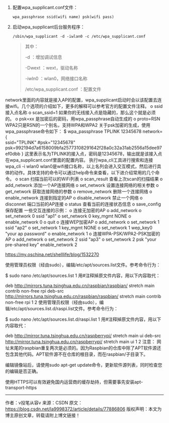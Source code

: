 1. 配置wpa_supplicant.conf文件：

    `
    wpa_passphrase ssid(wifi name) psk(wifi pass)
    `
    
2. 启动wpa_supplicant后台服务程序：

    `/sbin/wpa_supplicant -d -iwlan0 -c /etc/wpa_supplicant.conf
    `

    > 其中：
    >
    > -d ：增加调试信息
    >
    > -Dwext ：wext，驱动名称
    >
    > -iwln0 ：wlan0，网络接口名称
    >
    > /etc/wpa_supplicant.conf ：配置文件

network里面的内容就是接入AP的配置，wpa_supplicant启动时会以该配置去连接wifi。几个选项的介绍如下，更多的解释可以参考官方的配置文件注释。
o	ssid 接入点名称
o	scan_ssid=1 如果你的无线接入点是隐藏的，那么这个就是必须的。
o	psk=xx 是加密后的密码，用wpa_passphrase自动生成的
o	proto=RSN WPA2只是RSN的一个别名，支持WPA和WPA2
关于psk加密的生成，使用wpa_passphrase命令如下：
$ wpa_passphrase TPLINK 12345678
 network={  
     ssid="TPLINK"
     #psk="12345678"
     psk=992194d7a6158009bfa25773108291642f28a0c32a31ab2556a15dee97ef0dbb
 } 
这里表示名为TPLINK的接入点，密码是12345678，输出就是该接入点在wpa_supplicant.conf里面的配置内容。
执行wpa_cli工具进行搜索和连接
 wpa_cli -i wlan0
wlan0是wifi接口名称，以上名列会进入交互模式，然后进行具体的动作。具体支持的命令可以通过help命令来查看，以下进介绍常用的几个命令。
o	scan 扫描当前可以的WiFi列表
o	scan_result 查看上次scan的扫描结果
o	add_network 添加一个AP连接网络
o	set_network 设置连接网络的相关参数
o	get_network 获取连接网络的参数
o	remove_network 删除一个连接网络
o	enable_network 连接到指定的AP
o	disable_network 禁止一个网络
o	disconnet 端口当前的AP连接
o	status 查看当前的连接状态信息
o	save_config 保存配置
一些交互连接的示例：
o	连接无加密的AP
o	  add_network
o	  set_network 0 ssid "ap1"
o	  set_network 0 key_mgmt NONE
o	  enable_network 0
o	  quit
o	连接WEP加密AP
o	  add_network
o	  set_network 1 ssid "ap2"
o	  set_network 1 key_mgmt NONE
o	  set_network 1 wep_key0 "your ap password"
o	  enable_network 1
o	连接WPA-PSK/WPA2-PSK加密的AP
o	  add_network
o	  set_network 2 ssid "ap3"
o	  set_network 2 psk "your pre-shared key"
  enable_network 2


https://my.oschina.net/shelllife/blog/1532270

使用管理员权限（经由sudo），编辑/etc/apt/sources.list文件。参考命令行为：

$ sudo nano /etc/apt/sources.list
1
用#注释掉原文件内容，用以下内容取代：

deb http://mirrors.tuna.tsinghua.edu.cn/raspbian/raspbian/ stretch main contrib non-free rpi
deb-src http://mirrors.tuna.tsinghua.edu.cn/raspbian/raspbian/ stretch main contrib non-free rpi
1
2
使用管理员权限（经由sudo），编辑/etc/apt/sources.list.d/raspi.list文件。参考命令行为：

$ sudo nano /etc/apt/sources.list.d/raspi.list
1
用#注释掉原文件内容，用以下内容取代：

deb http://mirror.tuna.tsinghua.edu.cn/raspberrypi/ stretch main ui
deb-src http://mirror.tuna.tsinghua.edu.cn/raspberrypi/ stretch main ui
1
2
注意： 网址末尾的raspbian重复两次是必须的。因为Raspbian的仓库中除了APT软件源还包含其他代码。APT软件源不在仓库的根目录，而在raspbian/子目录下。

编辑镜像站后，请使用sudo apt-get update命令，更新软件源列表，同时检查您的编辑是否正确。

使用HTTPS可以有效避免国内运营商的缓存劫持，但需要事先安装apt-transport-https

--------------------- 
作者：v投笔从容v 
来源：CSDN 
原文：https://blog.csdn.net/la9998372/article/details/77886806 
版权声明：本文为博主原创文章，转载请附上博文链接！
